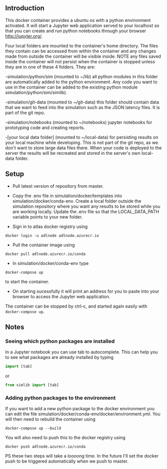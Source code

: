 ## Introduction

This docker container provides a ubuntu os with a python environment activated. It will start a Jupyter web application served to your localhost so that you can create and run python notebooks through your browser http://jupyter.org/.

Four local folders are mounted to the container's home directory. The files they contain can be accessed from within the container and any changes made from outside the container will be visible inside. NOTE any files saved inside the container will not persist when the container is stopped unless they are in one of these 4 folders. They are:

-simulation/python/sim (mounted to ~/lib)
all python modules in this folder are automatically added to the python environment. Any code you want to use in the container can be added to the existing python module simulation/python/sim/simlib).

-simulation/git-data (mounted to ~/git-data)
this folder should contain data that we want to feed into the simulation such as the JSON latency files. It is part of the git repo.

-simulation/notebooks (mounted to ~/notebooks)
jupyter notebooks for prototyping code and creating reports.

-[your local data folder] (mounted to ~/local-data)
for persisting results on your local machine while developing. This is not part of the git repo, as we don't want to store large data files there. When your code is deployed to the server the results will be recreated and stored in the server's own local-data folder.


## Setup

* Pull latest version of repository from master.

* Copy the .env file in simulation/docker/templates into simulation/docker/conda-env. Create a local folder outside the simulation repository where you want any results to be stored while you are working locally. Update the .env file so that the LOCAL_DATA_PATH variable points to your new folder.

* Sign in to atlas docker registry using
```shell
docker login -u adlnode adlnode.azurecr.io
```
* Pull the container image using 
```shell
docker pull adlnode.azurecr.io/conda
```
* In simulation/docker/conda-env type
```shell
docker-compose up
```
 to start the container. 

* On starting sucessfully it will print an address for you to paste into your browser to access the Jupyter web application. 

The container can be stopped by ctrl-c, and started again easily with `docker-compose up`.

## Notes

### Seeing which python packages are installed
In a Jupyter notebook you can use tab to autocomplete. This can help you to see what packages are already installed by typing
```python
import [tab]
```
or 
```python
from simlib import [tab]
```

### Adding python packages to the environment

If you want to add a new python package to the docker environment you can edit the file simulation/docker/conda-env/docker/environment.yml. You will then need to rebuild the container using
```shell
docker-compose up --build
```
You will also need to push this to the docker registry using
```shell
docker push adlnode.azurecr.io/conda
```

PS these two steps will take a loooong time. In the future I'll set the docker push to be triggered automatically when we push to master.
